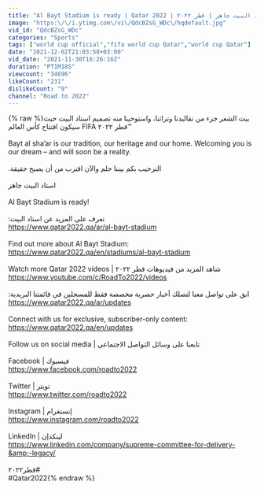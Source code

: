 ```yaml
---
title: "Al Bayt Stadium is ready | Qatar 2022 | استاد البيت جاهز | قطر ٢٠٢٢"
image: "https:\/\/i.ytimg.com\/vi\/QdcBZsG_WDc\/hqdefault.jpg"
vid_id: "QdcBZsG_WDc"
categories: "Sports"
tags: ["world cup official","fifa world cup Qatar","world cup Qatar"]
date: "2021-12-02T21:03:58+03:00"
vid_date: "2021-11-30T16:26:16Z"
duration: "PT1M18S"
viewcount: "34696"
likeCount: "231"
dislikeCount: "9"
channel: "Road to 2022"
---
```

{% raw %}بيت الشعر جزء من تقاليدنا وتراثنا، واستوحينا منه تصميم استاد البيت حيث سيكون افتتاح كأس العالم FIFA قطر ٢٠٢٢™<br /><br />Bayt aI sha’ar is our tradition, our heritage and our home. Welcoming you is our dream – and will soon be a reality. <br /><br />.الترحيب بكم بيننا حلم والآن اقترب من أن يصبح حقيقة<br /><br />استاد البيت جاهز<br /><br />Al Bayt Stadium is ready!<br /><br />:تعرف على المزيد عن استاد البيت<br /><a rel="nofollow" target="blank" href="https://www.qatar2022.qa/ar/al-bayt-stadium">https://www.qatar2022.qa/ar/al-bayt-stadium</a><br /><br />Find out more about Al Bayt Stadium: <a rel="nofollow" target="blank" href="https://www.qatar2022.qa/en/stadiums/al-bayt-stadium">https://www.qatar2022.qa/en/stadiums/al-bayt-stadium</a> <br /><br />Watch more Qatar 2022 videos | شاهد المزيد من فيديوهات قطر ٢٠٢٢ <a rel="nofollow" target="blank" href="https://www.youtube.com/c/RoadTo2022/videos">https://www.youtube.com/c/RoadTo2022/videos</a>   <br /><br />:ابق على تواصل معنا لتصلك أخبار حصرية مخصصة فقط للمسجلين في قائمتنا البريدية<br /><a rel="nofollow" target="blank" href="https://www.qatar2022.qa/ar/updates">https://www.qatar2022.qa/ar/updates</a>  <br /><br />Connect with us for exclusive, subscriber-only content: <a rel="nofollow" target="blank" href="https://www.qatar2022.qa/en/updates">https://www.qatar2022.qa/en/updates</a>  <br /><br />Follow us on social media | تابعنا على وسائل التواصل الاجتماعي<br /><br />Facebook | فيسبوك <br /><a rel="nofollow" target="blank" href="https://www.facebook.com/roadto2022">https://www.facebook.com/roadto2022</a><br /> <br />Twitter | تويتر <br /><a rel="nofollow" target="blank" href="https://www.twitter.com/roadto2022">https://www.twitter.com/roadto2022</a><br /><br />Instagram | إنستغرام <br /><a rel="nofollow" target="blank" href="https://www.instagram.com/roadto2022">https://www.instagram.com/roadto2022</a><br /><br />LinkedIn | لينكدإن <br /><a rel="nofollow" target="blank" href="https://www.linkedin.com/company/supreme-committee-for-delivery-&amp;-legacy/">https://www.linkedin.com/company/supreme-committee-for-delivery-&amp;-legacy/</a><br /><br />قطر٢٠٢٢#<br />#Qatar2022{% endraw %}
